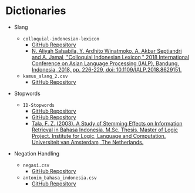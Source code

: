 # Dictionaries

- Slang

  - `colloquial-indonesian-lexicon`
    - [GitHub Repository](https://github.com/nasalsabila/kamus-alay)
    - [N. Aliyah Salsabila, Y. Ardhito Winatmoko, A. Akbar Septiandri and A. Jamal, "Colloquial Indonesian Lexicon," 2018 International Conference on Asian Language Processing (IALP), Bandung, Indonesia, 2018, pp. 226-229, doi: 10.1109/IALP.2018.8629151.](https://ieeexplore.ieee.org/abstract/document/8629151)
  - `kamus_slang_2.csv`
    - [GitHub Repository](https://github.com/ramaprakoso/analisis-sentimen/blob/master/kamus/kbba.txt)

- Stopwords

  - `ID-Stopwords`
    - [GitHub Repository](https://github.com/masdevid/ID-Stopwords)
    - [GitHub Repository](https://github.com/stopwords-iso/stopwords-id)
    - [Tala, F. Z. (2003). A Study of Stemming Effects on Information Retrieval in Bahasa Indonesia. M.Sc. Thesis. Master of Logic Project. Institute for Logic, Language and Computation. Universiteit van Amsterdam, The Netherlands.](https://www.semanticscholar.org/paper/A-Study-of-Stemming-Effects-on-Information-in-Tala/8ed9c7d54fd3f0b1ce3815b2eca82147b771ca8f)

- Negation Handling
  - `negasi.csv`
    - [GitHub Repository](https://github.com/OkaDarmayasa/review)
  - `antonim_bahasa_indonesia.csv`
    - [GitHub Repository](https://github.com/OkaDarmayasa/review/blob/main/Dataset/antonim_bahasa_indonesia.csv)

